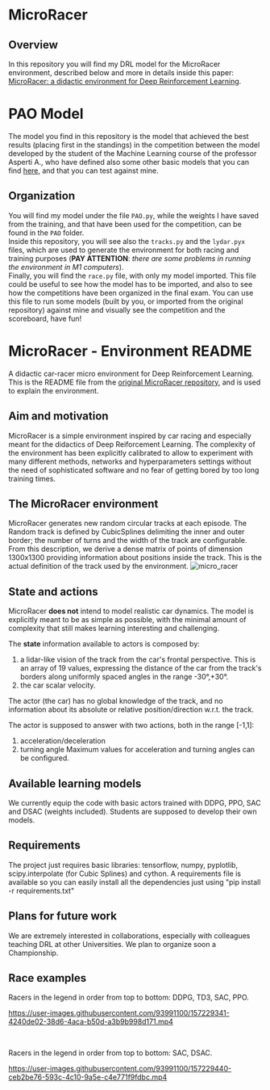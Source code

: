 # MicroRacer
## Overview
In this repository you will find my DRL model for the MicroRacer environment, described below and more in details inside this paper: [MicroRacer: a didactic environment for Deep Reinforcement Learning](https://arxiv.org/pdf/2203.10494.pdf).

# PAO Model
The model you find in this repository is the model that achieved the best results (placing first in the standings) in the competition between the model developed by the student of the Machine Learning course of the professor Asperti A., who have defined also some other basic models that you can find [here](https://github.com/asperti/MicroRacer), and that you can test against mine.

## Organization
You will find my model under the file `PAO.py`, while the weights I have saved from the training, and that have been used for the competition, can be found in the `PAO` folder.</br>
Inside this repository, you will see also the `tracks.py` and the `lydar.pyx` files, which are used to generate the environment for both racing and training purposes (<b>PAY ATTENTION</b>: <i>there are some problems in running the environment in M1 computers</i>).</br>
Finally, you will find the `race.py` file, with only my model imported. This file could be useful to see how the model has to be imported, and also to see how the competitions have been organized in the final exam. You can use this file to run some models (built by you, or imported from the original repository) against mine and visually see the competition and the scoreboard, have fun!


# MicroRacer - Environment README
A didactic car-racer micro environment for Deep Reinforcement Learning.
This is the README file from the [original MicroRacer repository](https://github.com/asperti/MicroRacer), and is used to explain the environment.


## Aim and motivation
MicroRacer is a simple environment inspired by car racing and especially meant for the didactics of Deep Reiforcement Learning.
The complexity of the environment has been explicitly calibrated to allow to experiment with many different methods, networks and hyperparameters settings
without the need of sophisticated software and no fear of getting bored by too long training times.

## The MicroRacer environment
MicroRacer generates new random circular tracks at each episode. The Random track is defined by CubicSplines delimiting the inner and outer border; the number of turns and the width of the track are configurable. From this description, we derive a dense matrix of points of dimension 1300x1300 providing information about positions inside the track. This is the actual definition of the track used by the environment.
![micro_racer](https://user-images.githubusercontent.com/15980090/135791705-cd678320-c189-43b5-84fe-1ceb0dd01f0d.png)

## State and actions
MicroRacer **does not** intend to model realistic car dynamics. The model is explicitly meant to be as simple as possible, with the minimal amount of complexity that still makes learning interesting and challenging.

The **state** information available to actors is composed by:
  1. a lidar-like vision of the track from the car's frontal perspective. This is an array of 19 values, expressing the distance of the car from the track's borders along uniformly spaced angles in the range -30°,+30°. 
  2. the car scalar velocity.
  
The actor (the car) has no global knowledge of the track, and no information about its absolute or relative position/direction w.r.t. the track.

The actor is supposed to answer with two actions, both in the range [-1,1]: 
  1. acceleration/deceleration
  2. turning angle
Maximum values for acceleration and turning angles can be configured. 

## Available learning models
We currently equip the code with basic actors trained with DDPG, PPO, SAC and DSAC (weights included). Students are supposed to develop their own models. 

## Requirements
The project just requires basic libraries: tensorflow, numpy, pyplotlib, scipy.interpolate (for Cubic Splines) and cython. 
A requirements file is available so you can easily install all the dependencies just using "pip install -r requirements.txt"

## Plans for future work
We are extremely interested in collaborations, especially with colleagues teaching DRL at other Universities.
We plan to organize soon a Championship.

## Race examples

Racers in the legend in order from top to bottom: DDPG, TD3, SAC, PPO.

https://user-images.githubusercontent.com/93991100/157229341-4240de02-38d6-4aca-b50d-a3b9b998d171.mp4

&nbsp;


Racers in the legend in order from top to bottom: SAC, DSAC.


https://user-images.githubusercontent.com/93991100/157229440-ceb2be76-593c-4c10-9a5e-c4e771f9fdbc.mp4



